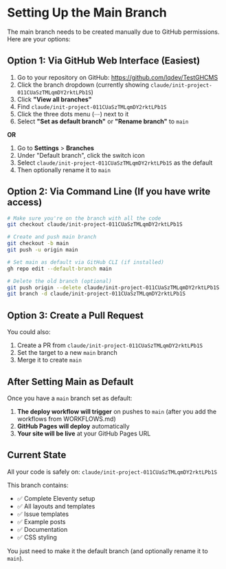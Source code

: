 # Setting Up the Main Branch

The main branch needs to be created manually due to GitHub permissions. Here are your options:

## Option 1: Via GitHub Web Interface (Easiest)

1. Go to your repository on GitHub: https://github.com/lqdev/TestGHCMS
2. Click the branch dropdown (currently showing `claude/init-project-011CUaSzTMLqmDY2rktLPb1S`)
3. Click **"View all branches"**
4. Find `claude/init-project-011CUaSzTMLqmDY2rktLPb1S`
5. Click the three dots menu (⋯) next to it
6. Select **"Set as default branch"** or **"Rename branch"** to `main`

**OR**

1. Go to **Settings** > **Branches**
2. Under "Default branch", click the switch icon
3. Select `claude/init-project-011CUaSzTMLqmDY2rktLPb1S` as the default
4. Then optionally rename it to `main`

## Option 2: Via Command Line (If you have write access)

```bash
# Make sure you're on the branch with all the code
git checkout claude/init-project-011CUaSzTMLqmDY2rktLPb1S

# Create and push main branch
git checkout -b main
git push -u origin main

# Set main as default via GitHub CLI (if installed)
gh repo edit --default-branch main

# Delete the old branch (optional)
git push origin --delete claude/init-project-011CUaSzTMLqmDY2rktLPb1S
git branch -d claude/init-project-011CUaSzTMLqmDY2rktLPb1S
```

## Option 3: Create a Pull Request

You could also:
1. Create a PR from `claude/init-project-011CUaSzTMLqmDY2rktLPb1S`
2. Set the target to a new `main` branch
3. Merge it to create `main`

## After Setting Main as Default

Once you have a `main` branch set as default:

1. **The deploy workflow will trigger** on pushes to `main` (after you add the workflows from WORKFLOWS.md)
2. **GitHub Pages will deploy** automatically
3. **Your site will be live** at your GitHub Pages URL

## Current State

All your code is safely on: `claude/init-project-011CUaSzTMLqmDY2rktLPb1S`

This branch contains:
- ✅ Complete Eleventy setup
- ✅ All layouts and templates
- ✅ Issue templates
- ✅ Example posts
- ✅ Documentation
- ✅ CSS styling

You just need to make it the default branch (and optionally rename it to `main`).
